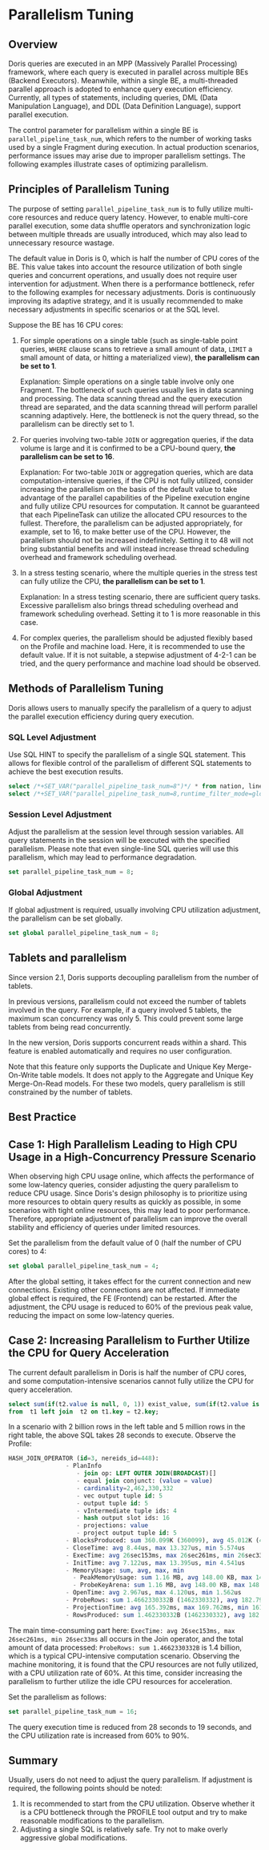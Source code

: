 # Parallelism Tuning

## Overview

Doris queries are executed in an MPP (Massively Parallel Processing) framework, where each query is executed in parallel across multiple BEs (Backend Executors). Meanwhile, within a single BE, a multi-threaded parallel approach is adopted to enhance query execution efficiency. Currently, all types of statements, including queries, DML (Data Manipulation Language), and DDL (Data Definition Language), support parallel execution.

The control parameter for parallelism within a single BE is `parallel_pipeline_task_num`, which refers to the number of working tasks used by a single Fragment during execution. In actual production scenarios, performance issues may arise due to improper parallelism settings. The following examples illustrate cases of optimizing parallelism.

## Principles of Parallelism Tuning

The purpose of setting `parallel_pipeline_task_num` is to fully utilize multi-core resources and reduce query latency. However, to enable multi-core parallel execution, some data shuffle operators and synchronization logic between multiple threads are usually introduced, which may also lead to unnecessary resource wastage.

The default value in Doris is 0, which is half the number of CPU cores of the BE. This value takes into account the resource utilization of both single queries and concurrent operations, and usually does not require user intervention for adjustment. When there is a performance bottleneck, refer to the following examples for necessary adjustments. Doris is continuously improving its adaptive strategy, and it is usually recommended to make necessary adjustments in specific scenarios or at the SQL level.

Suppose the BE has 16 CPU cores:

1. For simple operations on a single table (such as single-table point queries, `WHERE` clause scans to retrieve a small amount of data, `LIMIT` a small amount of data, or hitting a materialized view), **the parallelism can be set to 1**.

   Explanation: Simple operations on a single table involve only one Fragment. The bottleneck of such queries usually lies in data scanning and processing. The data scanning thread and the query execution thread are separated, and the data scanning thread will perform parallel scanning adaptively. Here, the bottleneck is not the query thread, so the parallelism can be directly set to 1.

2. For queries involving two-table `JOIN` or aggregation queries, if the data volume is large and it is confirmed to be a CPU-bound query, **the parallelism can be set to 16**.
   
   Explanation: For two-table `JOIN` or aggregation queries, which are data computation-intensive queries, if the CPU is not fully utilized, consider increasing the parallelism on the basis of the default value to take advantage of the parallel capabilities of the Pipeline execution engine and fully utilize CPU resources for computation. It cannot be guaranteed that each PipelineTask can utilize the allocated CPU resources to the fullest. Therefore, the parallelism can be adjusted appropriately, for example, set to 16, to make better use of the CPU. However, the parallelism should not be increased indefinitely. Setting it to 48 will not bring substantial benefits and will instead increase thread scheduling overhead and framework scheduling overhead.

3. In a stress testing scenario, where the multiple queries in the stress test can fully utilize the CPU, **the parallelism can be set to 1**.
   
   Explanation: In a stress testing scenario, there are sufficient query tasks. Excessive parallelism also brings thread scheduling overhead and framework scheduling overhead. Setting it to 1 is more reasonable in this case.

4. For complex queries, the parallelism should be adjusted flexibly based on the Profile and machine load. Here, it is recommended to use the default value. If it is not suitable, a stepwise adjustment of 4-2-1 can be tried, and the query performance and machine load should be observed.

## Methods of Parallelism Tuning

Doris allows users to manually specify the parallelism of a query to adjust the parallel execution efficiency during query execution.

### SQL Level Adjustment

Use SQL HINT to specify the parallelism of a single SQL statement. This allows for flexible control of the parallelism of different SQL statements to achieve the best execution results.

```sql
select /*+SET_VAR("parallel_pipeline_task_num=8")*/ * from nation, lineitem where lineitem.l_suppkey = nation.n_nationkey
select /*+SET_VAR("parallel_pipeline_task_num=8,runtime_filter_mode=global")*/ * from nation, lineitem where lineitem.l_suppkey = nation.n_nationkey
```

### Session Level Adjustment

Adjust the parallelism at the session level through session variables. All query statements in the session will be executed with the specified parallelism. Please note that even single-line SQL queries will use this parallelism, which may lead to performance degradation.

```SQL
set parallel_pipeline_task_num = 8;
```

### Global Adjustment

If global adjustment is required, usually involving CPU utilization adjustment, the parallelism can be set globally.

```SQL
set global parallel_pipeline_task_num = 8;
```

## Tablets and parallelism

Since version 2.1, Doris supports decoupling parallelism from the number of tablets.

In previous versions, parallelism could not exceed the number of tablets involved in the query. For example, if a query involved 5 tablets, the maximum scan concurrency was only 5. This could prevent some large tablets from being read concurrently.

In the new version, Doris supports concurrent reads within a shard. This feature is enabled automatically and requires no user configuration.

Note that this feature only supports the Duplicate and Unique Key Merge-On-Write table models. It does not apply to the Aggregate and Unique Key Merge-On-Read models. For these two models, query parallelism is still constrained by the number of tablets.

## Best Practice

## Case 1: High Parallelism Leading to High CPU Usage in a High-Concurrency Pressure Scenario

When observing high CPU usage online, which affects the performance of some low-latency queries, consider adjusting the query parallelism to reduce CPU usage. Since Doris's design philosophy is to prioritize using more resources to obtain query results as quickly as possible, in some scenarios with tight online resources, this may lead to poor performance. Therefore, appropriate adjustment of parallelism can improve the overall stability and efficiency of queries under limited resources.

Set the parallelism from the default value of 0 (half the number of CPU cores) to 4:

```SQL
set global parallel_pipeline_task_num = 4;
```

After the global setting, it takes effect for the current connection and new connections. Existing other connections are not affected. If immediate global effect is required, the FE (Frontend) can be restarted. After the adjustment, the CPU usage is reduced to 60% of the previous peak value, reducing the impact on some low-latency queries.

## Case 2: Increasing Parallelism to Further Utilize the CPU for Query Acceleration

The current default parallelism in Doris is half the number of CPU cores, and some computation-intensive scenarios cannot fully utilize the CPU for query acceleration.

```SQL
select sum(if(t2.value is null, 0, 1)) exist_value, sum(if(t2.value is null, 1, 0)) no_exist_value
from  t1 left join  t2 on t1.key = t2.key;
```

In a scenario with 2 billion rows in the left table and 5 million rows in the right table, the above SQL takes 28 seconds to execute. Observe the Profile:

```SQL
HASH_JOIN_OPERATOR (id=3, nereids_id=448):
                - PlanInfo
                   - join op: LEFT OUTER JOIN(BROADCAST)[]
                   - equal join conjunct: (value = value)
                   - cardinality=2,462,330,332
                   - vec output tuple id: 5
                   - output tuple id: 5
                   - vIntermediate tuple ids: 4 
                   - hash output slot ids: 16 
                   - projections: value
                   - project output tuple id: 5
                - BlocksProduced: sum 360.099K (360099), avg 45.012K (45012), max 45.014K (45014), min 45.011K (45011)
                - CloseTime: avg 8.44us, max 13.327us, min 5.574us
                - ExecTime: avg 26sec153ms, max 26sec261ms, min 26sec33ms
                - InitTime: avg 7.122us, max 13.395us, min 4.541us
                - MemoryUsage: sum, avg, max, min 
                  - PeakMemoryUsage: sum 1.16 MB, avg 148.00 KB, max 148.00 KB, min 148.00 KB
                  - ProbeKeyArena: sum 1.16 MB, avg 148.00 KB, max 148.00 KB, min 148.00 KB
                - OpenTime: avg 2.967us, max 4.120us, min 1.562us
                - ProbeRows: sum 1.4662330332B (1462330332), avg 182.791291M (182791291), max 182.811875M (182811875), min 182.782658M (182782658)
                - ProjectionTime: avg 165.392ms, max 169.762ms, min 161.727ms
                - RowsProduced: sum 1.462330332B (1462330332), avg 182.791291M (182791291), max 182.811875M (182811875), min 182.782658M (182782658)
```

The main time-consuming part here: `ExecTime: avg 26sec153ms, max 26sec261ms, min 26sec33ms` all occurs in the Join operator, and the total amount of data processed: `ProbeRows: sum 1.4662330332B` is 1.4 billion, which is a typical CPU-intensive computation scenario. Observing the machine monitoring, it is found that the CPU resources are not fully utilized, with a CPU utilization rate of 60%. At this time, consider increasing the parallelism to further utilize the idle CPU resources for acceleration.

Set the parallelism as follows:

```SQL
set parallel_pipeline_task_num = 16;
```

The query execution time is reduced from 28 seconds to 19 seconds, and the CPU utilization rate is increased from 60% to 90%.

## Summary

Usually, users do not need to adjust the query parallelism. If adjustment is required, the following points should be noted:

1. It is recommended to start from the CPU utilization. Observe whether it is a CPU bottleneck through the PROFILE tool output and try to make reasonable modifications to the parallelism.
2. Adjusting a single SQL is relatively safe. Try not to make overly aggressive global modifications.
